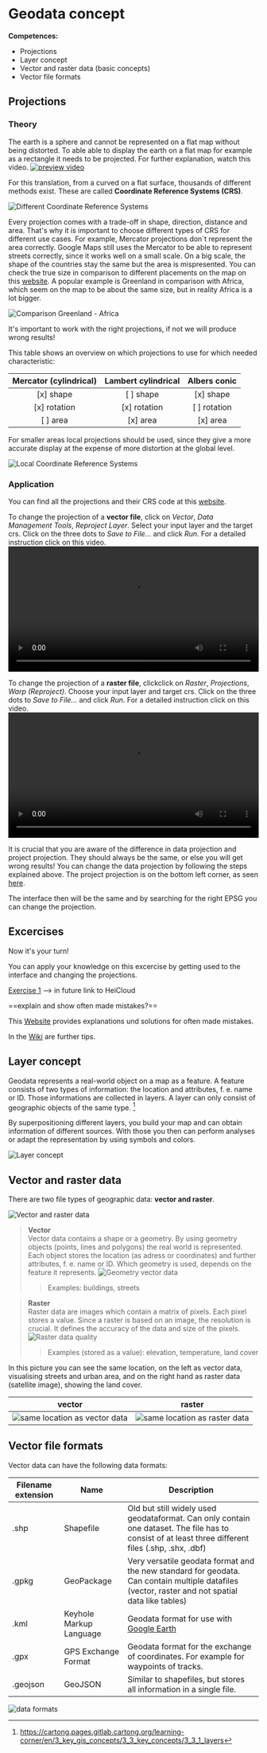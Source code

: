 # Geodata concept

**Competences:**
* Projections
* Layer concept
* Vector and raster data (basic concepts)
* Vector file formats





## Projections 
### Theory

The earth is a sphere and cannot be represented on a flat map without being distorted. To able able to display the earth on a flat map for example as a rectangle it needs to be projected. For further explanation, watch this video.
[![preview video](../../fig/screenshot_video_every_world_map_is_wrong.png)](https://www.youtube.com/watch?v=kIID5FDi2JQ "Why every world map is wrong")

For this translation, from a curved on a flat surface, thousands of different methods exist. These are called **Coordinate Reference Systems (CRS)**.

![Different Coordinate Reference Systems](../../fig/en_examples_projections.png)

Every projection comes with a trade-off in shape, direction, distance and area. That's why it is important to choose different types of CRS for different use cases.
For example, Mercator projections don´t represent the area correctly. Google Maps still uses the Mercator to be able to represent streets correctly, since it works well on a small scale. On a big scale, the shape of the countries stay the same but the area is mispresented. You can check the true size in comparison to different placements on the map on this [website](https://www.thetruesize.com). A popular example is Greenland in comparison with Africa, which seem on the map to be about the same size, but in reality Africa is a lot bigger.

![Comparison Greenland - Africa](../../fig/en_greenland_africa.png)

It's important to work with the right projections, if not we will produce wrong results!

This table shows an overview on which projections to use for which needed characteristic:

| Mercator (cylindrical) | Lambert cylindrical | Albers conic |
| :--------------------: | :-----------------: | :----------: |
| [x] shape              | [ ] shape           | [x] shape    |
| [x] rotation           | [x] rotation        | [ ] rotation |
| [ ] area               | [x] area            | [x] area     |

For smaller areas local projections should be used, since they give a more accurate display at the expense of more distortion at the global level. 

![Local Coordinate Reference Systems](../../fig/en_local_crs.png)

### Application

You can find all the projections and their CRS code at this [website](http://epsg.io). 


To change the projection of a **vector file**, click on *Vector*, *Data Management Tools*, *Reproject Layer*. Select your input layer and the target crs. Click on the three dots to *Save to File...* and click *Run*. For a detailed instruction click on this video.
<video width="100%" controls src="https://github.com/GIScience/gis-training-resource-center/blob/main/fig/qgis_reproject_vector.mp4"></video>

To change the projection of a **raster file**, clickclick on *Raster*, *Projections*, *Warp (Reproject)*. Choose your input layer and target crs. Click on the three dots to *Save to File...* and click *Run*. For a detailed instruction click on this video. <video width="100%" controls src="fig/qgis_reproject_raster.mp4"></video>


It is crucial that you are aware of the difference in data projection and project projection. They should always be the same, or else you will get wrong results! You can change the data projection by following the steps explained above. The project projection is on the bottom left corner, as seen [here](../../fig/en_QGIS_User_Interface.png). 

The interface then will be the same and by searching for the right EPSG you can change the projection. 

## Excercises

Now it's your turn! 

You can apply your knowledge on this excercise by getting used to the interface and changing the projections. 

[Exercise 1](https://gitlab.gistools.geog.uni-heidelberg.de/giscience/disaster-tools/gis-in-anticipatory-humanitarian-action/-/tree/main/Exercise_1) 
--> in future link to HeiCloud



==explain and show often made mistakes?==

This [Website](https://ihatecoordinatesystems.com/) provides explanations und solutions for often made mistakes.

In the [Wiki](../../content/Wiki/en_qgis_projections_wiki.md) are further tips.




## Layer concept

Geodata represents a real-world object on a map as a feature. A feature consists of two types of information: the location and attributes, f. e. name or ID. Those informations are collected in layers. A layer can only consist of geographic objects of the same type. [^1]


[^1]: https://cartong.pages.gitlab.cartong.org/learning-corner/en/3_key_gis_concepts/3_3_key_concepts/3_3_1_layers

By superpositioning different layers, you build your map and can obtain information of different sources. With those you then can perform analyses or adapt the representation by using symbols and colors.

![Layer concept](../../fig/en_layer.png)


## Vector and raster data

There are two file types of geographic data: **vector and raster**.  

![Vector and raster data](../../fig/en_vector_raster.png)
  

> **Vector**  
Vector data contains a shape or a geometry. By using geometry objects (points, lines and polygons) the real world is represented. Each object stores the location (as adress or coordinates) and further attributes, f. e. name or ID. Which geometry is used, depends on the feature it represents. 
![Geometry vector data](../../fig/en_vector_geometry.png)
  >>Examples: buildings, streets 


> **Raster**  
Raster data are images which contain a matrix of pixels. Each pixel stores a value. 
Since a raster is based on an image, the resolution is crucial. It defines the accuracy of the data and size of the pixels. 
![Raster data quality](../../fig/en_quality_raster.png)
>> Examples (stored as a value): elevation, temperature, land cover


In this picture you can see the same location, on the left as vector data, visualising streets and urban area, and on the right hand as raster data (satellite image), showing the land cover.

vector                     |  raster
:-------------------------:|:-------------------------:
![same location as vector data](../../fig/en_same_location_vector.png)  |  ![same location as raster data](../../fig/en_same_location_raster.png)  


## Vector file formats

Vector data can have the following data formats:

| Filename extension| Name | Description |
| ----- | --- | --- |
|.shp | Shapefile |Old but still widely used geodataformat. Can only contain one dataset. The file has to consist of at least three different files (.shp, .shx, .dbf)|
|.gpkg| GeoPackage  | Very versatile geodata format and the new standard for geodata. Can contain multiple datafiles (vector, raster and not spatial data like tables)|
|.kml |Keyhole Markup Language | Geodata format for use with [Google Earth]( https://earth.google.com/web/)|
| .gpx| GPS Exchange Format|Geodata format for the exchange of coordinates. For example for waypoints of tracks. |
| .geojson|GeoJSON|Similar to shapefiles, but stores all information in a single file. 
  

![data formats](../../fig/en_data_formats.png)


